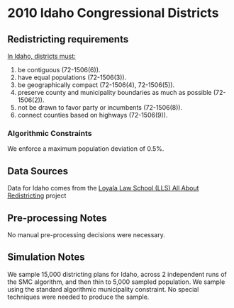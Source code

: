 # 2010 Idaho Congressional Districts

## Redistricting requirements
[In Idaho, districts must:](https://legislature.idaho.gov/statutesrules/idstat/Title72/T72CH15/SECT72-1506/)

1. be contiguous (72-1506(6)).
2. have equal populations (72-1506(3)).
3. be geographically compact (72-1506(4), 72-1506(5)).
4. preserve county and municipality boundaries as much as possible (72-1506(2)).
5. not be drawn to favor party or incumbents (72-1506(8)).
6. connect counties based on highways (72-1506(9)).

### Algorithmic Constraints
We enforce a maximum population deviation of 0.5%.

## Data Sources
Data for Idaho comes from the [Loyala Law School (LLS) All About Redistricting](https://redistricting.lls.edu/state/idaho/?cycle=2010&level=Congress&startdate=2011-10-17) project

## Pre-processing Notes
No manual pre-processing decisions were necessary.

## Simulation Notes
We sample 15,000 districting plans for Idaho, across 2 independent runs of the SMC algorithm, and then thin to 5,000 sampled population.
We sample using the standard algorithmic municipality constraint.
No special techniques were needed to produce the sample.
